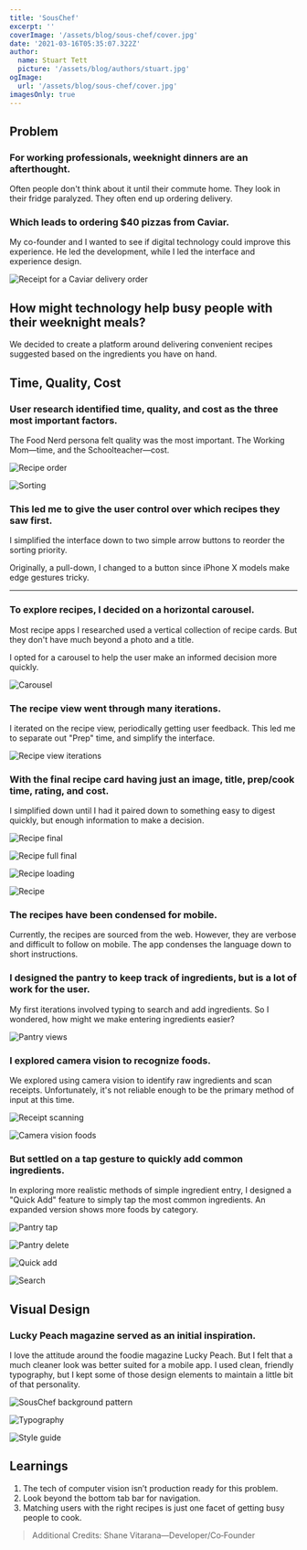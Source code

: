 ```yaml
---
title: 'SousChef'
excerpt: ''
coverImage: '/assets/blog/sous-chef/cover.jpg'
date: '2021-03-16T05:35:07.322Z'
author:
  name: Stuart Tett
  picture: '/assets/blog/authors/stuart.jpg'
ogImage:
  url: '/assets/blog/sous-chef/cover.jpg'
imagesOnly: true
---
```


## Problem
### For working professionals, weeknight dinners are an afterthought.

Often people don't think about it until their commute home. They look in their fridge paralyzed. They often end up ordering delivery.

  ### Which leads to ordering $40 pizzas from Caviar.

My co-founder and I wanted to see if digital technology could improve this experience. He led the development, while I led the interface and experience design.

![Receipt for a Caviar delivery order](/assets/blog/sous-chef/souschef-caviar.jpg)

## How might technology help busy people with their weeknight meals?

We decided to create a platform around delivering convenient recipes suggested based on the ingredients you have on hand.

## Time, Quality, Cost

### User research identified time, quality, and cost as the three most important factors.

The Food Nerd persona felt quality was the most important. The Working Mom—time, and the Schoolteacher—cost.

![Recipe order](/assets/blog/sous-chef/souschef-recipe-order.gif?w=300&h=532)

![Sorting](/assets/blog/sous-chef/souschef-sorting-full.png)

### This led me to give the user control over which recipes they saw first.

I simplified the interface down to two simple arrow buttons to reorder the sorting priority.

Originally, a pull-down, I changed to a button since iPhone X models make edge gestures tricky.

---

### To explore recipes, I decided on a horizontal carousel.

Most recipe apps I researched used a vertical collection of recipe cards. But they don't have much beyond a photo and a title.

I opted for a carousel to help the user make an informed decision more quickly.

![Carousel](/assets/blog/sous-chef/souschef-carousel.gif?w=300)

### The recipe view went through many iterations.

I iterated on the recipe view, periodically getting user feedback. This led me to separate out "Prep" time, and simplify the interface.

![Recipe view iterations](/assets/blog/sous-chef/souschef-recipe-iterations.png)

### With the final recipe card having just an image, title, prep/cook time, rating, and cost.

I simplified down until I had it paired down to something easy to digest quickly, but enough information to make a decision.

![Recipe final](/assets/blog/sous-chef/souschef-recipe-final.png)

![Recipe full final](/assets/blog/sous-chef/souschef-recipe-full-final.png)

![Recipe loading](/assets/blog/sous-chef/souschef-recipe-loading.png)

![Recipe](/assets/blog/sous-chef/souschef-recipe.png)

### The recipes have been condensed for mobile.

Currently, the recipes are sourced from the web. However, they are verbose and difficult to follow on mobile. The app condenses the language down to short instructions.


### I designed the pantry to keep track of ingredients, but is a lot of work for the user.

My first iterations involved typing to search and add ingredients. So I wondered, how might we make entering ingredients easier?

![Pantry views](/assets/blog/sous-chef/souschef-pantry-views.png)

### I explored camera vision to recognize foods.

We explored using camera vision to identify raw ingredients and scan receipts. Unfortunately, it's not reliable enough to be the primary method of input at this time.

![Receipt scanning](/assets/blog/sous-chef/souschef-scan-receipt.png)

![Camera vision foods](/assets/blog/sous-chef/souschef-scan-foods.png)

### But settled on a tap gesture to quickly add common ingredients.

In exploring more realistic methods of simple ingredient entry, I designed a "Quick Add" feature to simply tap the most common ingredients. An expanded version shows more foods by category.

![Pantry tap](/assets/blog/sous-chef/souschef-pantry-tap.png)

![Pantry delete](/assets/blog/sous-chef/souschef-pantry-delete.gif?w=300&h=532)

![Quick add](/assets/blog/sous-chef/souschef-quick-add.gif?w=300&h=532)

![Search](/assets/blog/sous-chef/souschef-search.gif?w=300&h=532)

## Visual Design

### Lucky Peach magazine served as an initial inspiration.

I love the attitude around the foodie magazine Lucky Peach. But I felt that a much cleaner look was better suited for a mobile app. I used clean, friendly typography, but I kept some of those design elements to maintain a little bit of that personality.

![SousChef background pattern](/assets/blog/sous-chef/souschef-bg-pattern.png)

![Typography](/assets/blog/sous-chef/souschef-typography.png)

![Style guide](/assets/blog/sous-chef/souschef-style-guide.png)

## Learnings

1. The tech of computer vision isn’t production ready for this problem.
1. Look beyond the bottom tab bar for navigation.
1. Matching users with the right recipes is just one facet of getting busy people to cook.

> Additional Credits: Shane Vitarana—Developer/Co‑Founder
